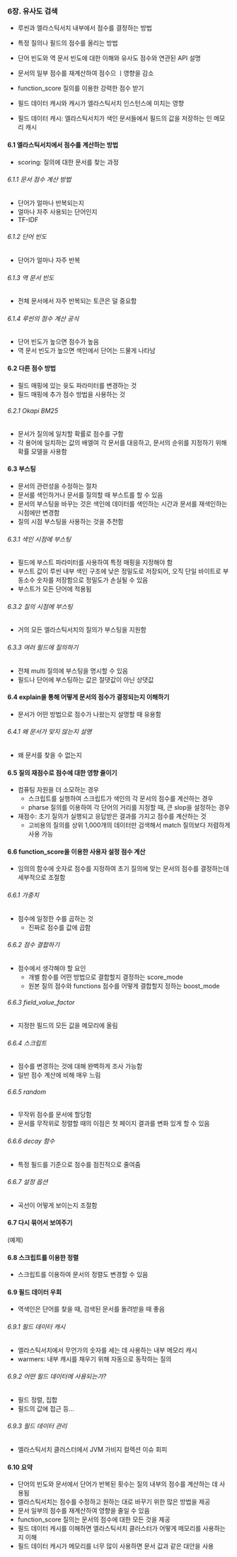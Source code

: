 ### 6장. 유사도 검색
- 루씬과 엘라스틱서치 내부에서 점수를 결정하는 방법
- 특정 질의나 필드의 점수를 올리는 방법
- 단어 빈도와 역 문서 빈도에 대한 이해와 유사도 점수와 연관된 API 설명
- 문서의 일부 점수를 재계산하여 점수으 ㅣ영향을 감소
- function_score 질의를 이용한 강력한 점수 받기 
- 필드 데이터 캐시와 캐시가 엘라스틱서치 인스턴스에 미치는 영향

- 필드 데이터 캐시: 엘라스틱서치가 색인 문서들에서 필드의 값을 저장하는 인 메모리 캐시 

#### 6.1 엘라스틱서치에서 점수를 계산하는 방법
- scoring: 질의에 대한 문서를 찾는 과정
###### 6.1.1 문서 점수 계산 방법
- 단어가 얼마나 반복되는지
- 얼마나 자주 사용되는 단어인지 
- TF-IDF
###### 6.1.2 단어 빈도
- 단어가 얼마나 자주 반복
###### 6.1.3 역 문서 빈도 
- 전체 문서에서 자주 반복되는 토큰은 덜 중요함
###### 6.1.4 루씬의 점수 계산 공식
- 단어 빈도가 높으면 점수가 높음
- 역 문서 빈도가 높으면 색인에서 단어는 드물게 나타남 

#### 6.2 다른 점수 방법
- 필드 매핑에 있는 윳도 파라미터를 변경하는 것 
- 필드 매핑에 추가 점수 방법을 사용하는 것 
###### 6.2.1 Okapi BM25
- 문서가 질의에 일치할 확률로 점수를 구함
- 각 용어에 일치하는 값의 배엘여 각 문서를 대응하고, 문서의 순위를 지정하기 위해 확률 모델을 사용함 

#### 6.3 부스팅
- 문서의 관련성을 수정하는 절차 
- 문서를 색인하거나 문서를 질의할 때 부스트를 할 수 있음 
- 문서의 부스팅을 바꾸는 것은 색인에 데이터를 색인하는 시간과 문서를 재색인하는 시점에만 변경함 
- 질의 시점 부스팅을 사용하는 것을 추천함 
###### 6.3.1 색인 시점에 부스팅
- 필드에 부스트 파라미터를 사용하여 특정 매핑을 지정해야 함 
- 부스트 값이 루씬 내부 색인 구조에 낮은 정밀도로 저장되어, 오직 단일 바이트로 부동소수 숫자를 저장함으로 정밀도가 손실될 수 있음
- 부스트가 모든 단어에 적용됨 
###### 6.3.2 질의 시점에 부스팅
- 거의 모든 엘라스틱서치의 질의가 부스팅을 지원함 
###### 6.3.3 여러 필드에 질의하기 
- 전체 multi 질의에 부스팅을 명시할 수 있음
- 필드나 단어에 부스팅하는 값은 절댓값이 아닌 상댓값

#### 6.4 explain을 통해 어떻게 문서의 점수가 결정되는지 이해하기
- 문서가 어떤 방법으로 점수가 나왔는지 설명할 때 유용함
###### 6.4.1 왜 문서가 맞지 않는지 설명
- 왜 문서를 찾을 수 없는지 

#### 6.5 질의 재점수로 점수에 대한 영향 줄이기
- 컴퓨팅 자원을 더 소모하는 경우
  - 스크립트를 실행하여 스크립트가 색인의 각 문서의 점수를 계산하는 경우 
  - pharse 질의를 이용하여 각 단어의 거리를 지정할 때, 큰 slop을 설정하는 경우 
- 재점수: 초기 질의가 실행되고 응답받은 결과를 가지고 점수를 계산하는 것
  - 고비용의 질의를 상위 1,000개의 데이터만 검색해서 match 질의보다 저렴하게 사용 가능 

#### 6.6 function_score을 이용한 사용자 설정 점수 계산
- 임의의 함수에 숫자로 점수를 지정하여 초기 질의에 맞는 문서의 점수를 결정하는데 세부적으로 조절함 
###### 6.6.1 가중치
- 점수에 일정한 수를 곱하는 것 
  - 진짜로 점수를 값에 곱함 
###### 6.6.2 점수 결합하기
- 점수에서 생각해야 할 요인
  - 개별 함수를 어떤 방법으로 결합할지 결정하는 score_mode
  - 원본 질의 점수와 functions 점수를 어떻게 결합할지 정하는 boost_mode
###### 6.6.3 field_value_factor
- 지정한 필드의 모든 값을 메모리에 올림 
###### 6.6.4 스크립트
- 점수를 변경하는 것에 대해 완벽하게 조사 가능함 
- 일반 점수 계산에 비해 매우 느림 
###### 6.6.5 random
- 무작위 점수를 문서에 할당함
- 문서를 무작위로 정렬할 때의 이점은 첫 페이지 결과를 변화 있게 할 수 있음 
###### 6.6.6 decay 함수
- 특정 필드를 기준으로 점수를 점진적으로 줄여줌
###### 6.6.7 설정 옵션
- 곡선이 어떻게 보이는지 조절함

#### 6.7 다시 묶어서 보여주기
(예제)

#### 6.8 스크립트를 이용한 정렬
- 스크립트를 이용하여 문서의 정렬도 변경할 수 있음 

#### 6.9 필드 데이터 우회
- 역색인은 단어를 찾을 때, 검색된 문서를 돌려받을 때 좋음 
###### 6.9.1 필드 데이터 캐시
- 엘라스틱서치에서 무언가의 숫자를 세는 데 사용하는 내부 메모리 캐시 
- warmers: 내부 캐시를 채우기 위해 자동으로 동작하는 질의 
###### 6.9.2 어떤 필드 데이터에 사용되는가?
- 필드 정렬, 집합
- 필드의 값에 접근 등...
###### 6.9.3 필드 데이터 관리 
- 엘라스틱서치 클러스터에서 JVM 가비지 컬렉션 이슈 회피

#### 6.10 요약 
- 단어의 빈도와 문서에서 단어가 반복된 횟수는 질의 내부의 점수를 계산하는 데 사용됨
- 엘라스틱서치는 점수를 수정하고 원하는 대로 바꾸기 위한 많은 방법을 제공
- 문서 일부의 점수를 재계산하여 영향을 줄일 수 있음
- function_score 질의는 문서의 점수에 대한 모든 것을 제공
- 필드 데이터 캐시를 이해하면 엘라스틱서치 클러스터가 어떻게 메모리를 사용하는 지 이해
- 필드 데이터 캐시가 메모리를 너무 많이 사용하면 문서 값과 같은 대안을 사용